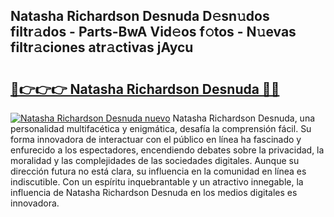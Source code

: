 ## Natasha Richardson Desnuda D𝚎sn𝚞dos filtr𝚊dos - Parts-BwA Vid𝚎os f𝚘tos - N𝚞evas filtr𝚊ciones atr𝚊ctivas jAycu

# <h2><a href="http://mb2ueg.tromn.icu/?c=Natasha+Richardson+Desnuda">🔗👉👉👉 Natasha Richardson Desnuda 🔗🔗</a></h2>

[![Natasha Richardson Desnuda nuevo](https://i.imgur.com/pEAQMta.gif)](http://mb2ueg.tromn.icu/?c=Natasha+Richardson+Desnuda)
Natasha Richardson Desnuda, una personalidad multifacética y enigmática, desafía la comprensión fácil. Su forma innovadora de interactuar con el público en línea ha fascinado y enfurecido a los espectadores, encendiendo debates sobre la privacidad, la moralidad y las complejidades de las sociedades digitales. Aunque su dirección futura no está clara, su influencia en la comunidad en línea es indiscutible. Con un espíritu inquebrantable y un atractivo innegable, la influencia de Natasha Richardson Desnuda en los medios digitales es innovadora.
